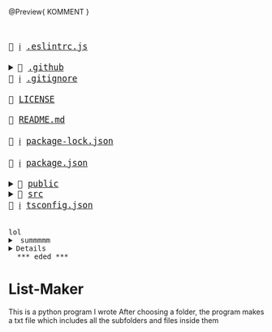 @Preview{ KOMMENT }
<big><pre>
<summary>📜 <a href="https://eslint.org/">ℹ️</a> <a href="./.eslintrc.js">.eslintrc.js</a></summary>
<details><summary>📂 <a href="./.github">.github</a> </summary>
<blockquote>📄 <a href="./.github/FUNDING.yml">FUNDING.yml</a> <br /></blockquote></details>📜 <a href="https://git-scm.com/docs/gitignore">ℹ️</a> <a href="./.gitignore">.gitignore</a> <br />
<summary>📄 <a href="./LICENSE">LICENSE</a></summary>
📄 <a href="./README.md">README.md</a> <br />
📄 <a href="https://docs.npmjs.com/configuring-npm/package-lock-json.html">ℹ️</a> <a href="./package-lock.json">package-lock.json</a> <br />
📄 <a href="https://docs.npmjs.com/files/package.json">ℹ️</a> <a href="./package.json">package.json</a> <br />
<details><summary>📂 <a href="./public">public</a> </summary>
<blockquote>📄 <a href="./public/favicon.ico">favicon.ico</a> <br />
📄 <a href="./public/index.html">index.html</a> <br /></blockquote></details><details><summary>📂 <a href="./src">src</a> </summary>
<blockquote>📄 <a href="./src/App.tsx">App.tsx</a> <br />
<details><summary>📂 <a href="./src/components">components</a> </summary>
<blockquote>📄 <a href="./src/components/BadgesSection.tsx">BadgesSection.tsx</a> <br />
📄 <a href="./src/components/CommentSection.tsx">CommentSection.tsx</a> <br />
📄 <a href="./src/components/MarkdownDisplay.tsx">MarkdownDisplay.tsx</a> <br />
📄 <a href="./src/components/MarkdownDisplayLine.tsx">MarkdownDisplayLine.tsx</a> <br />
📄 <a href="./src/components/URLBox.tsx">URLBox.tsx</a> <br />
<details><summary>📂 <a href="./src/components/reusable">reusable</a> </summary>
<blockquote>📄 <a href="./src/components/reusable/Card.tsx">Card.tsx</a> <br />
📄 <a href="./src/components/reusable/CenteredCol.tsx">CenteredCol.tsx</a> <br />
📄 <a href="./src/components/reusable/CustomButton.tsx">CustomButton.tsx</a> <br />
📄 <a href="./src/components/reusable/CustomSecondaryButton.tsx">CustomSecondaryButton.tsx</a> <br />
📄 <a href="./src/components/reusable/Input.tsx">Input.tsx</a> <br />
📄 <a href="./src/components/reusable/TextArea.tsx">TextArea.tsx</a> <br /></blockquote></details></blockquote></details><details><summary>📂 <a href="./src/images">images</a> </summary>
<blockquote>📄 <a href="./src/images/Demo.gif">Demo.gif</a> <br />
📄 <a href="./src/images/updatedDemo.gif">updatedDemo.gif</a> <br /></blockquote></details>📄 <a href="./src/index.css">index.css</a> <br />
📄 <a href="./src/index.tsx">index.tsx</a> <br />
📄 <a href="./src/react-app-env.d.ts">react-app-env.d.ts</a> <br />
<details><summary>📂 <a href="./src/tree">tree</a> </summary>
<blockquote>📄 <a href="./src/tree/constants.ts">constants.ts</a> <br />
📄 <a href="./src/tree/index.ts">index.ts</a> <br />
📄 <a href="./src/tree/languageWebsites.ts">languageWebsites.ts</a> <br />
📄 <a href="./src/tree/types.ts">types.ts</a> <br /></blockquote></details><details><summary>📂 <a href="./src/utils">utils</a> </summary>
<blockquote>📄 <a href="./src/utils/Switch.tsx">Switch.tsx</a> <br />
<details><summary>📂 <a href="./src/utils/createNpmFormatting">createNpmFormatting</a> </summary>
<blockquote>📄 <a href="./src/utils/createNpmFormatting/createNpmFormatting.ts">createNpmFormatting.ts</a> <br />
📄 <a href="./src/utils/createNpmFormatting/createNpmFormattingTest.ts">createNpmFormattingTest.ts</a> <br /></blockquote></details>📄 <a href="./src/utils/deepCopyFunction.ts">deepCopyFunction.ts</a> <br />
<details><summary>📂 <a href="./src/utils/deleteFileFromPath">deleteFileFromPath</a> </summary>
<blockquote>📄 <a href="./src/utils/deleteFileFromPath/deleteFileFromPath.ts">deleteFileFromPath.ts</a> <br />
📄 <a href="./src/utils/deleteFileFromPath/deleteFileFromPathTest.ts">deleteFileFromPathTest.ts</a> <br /></blockquote></details>📄 <a href="./src/utils/extractString.ts">extractString.ts</a> <br />
📄 <a href="./src/utils/filterChange.ts">filterChange.ts</a> <br />
<details><summary>📂 <a href="./src/utils/formatLanguages">formatLanguages</a> </summary>
<blockquote>📄 <a href="./src/utils/formatLanguages/formatLanguages.ts">formatLanguages.ts</a> <br />
📄 <a href="./src/utils/formatLanguages/formatLanguagesTest.ts">formatLanguagesTest.ts</a> <br /></blockquote></details>📄 <a href="./src/utils/generateCoreTest.ts">generateCoreTest.ts</a> <br />
<details><summary>📂 <a href="./src/utils/generateMarkDownTree">generateMarkDownTree</a> </summary>
<blockquote>📄 <a href="./src/utils/generateMarkDownTree/generateMarkDownTree.ts">generateMarkDownTree.ts</a> <br />
📄 <a href="./src/utils/generateMarkDownTree/generateMarkDownTreeTest.ts">generateMarkDownTreeTest.ts</a> <br /></blockquote></details><details><summary>📂 <a href="./src/utils/getAutoGeneratedCommentForPath">getAutoGeneratedCommentForPath</a> </summary>
<blockquote>📄 <a href="./src/utils/getAutoGeneratedCommentForPath/getAutoGeneratedCommentForPath.ts">getAutoGeneratedCommentForPath.ts</a> <br />
📄 <a href="./src/utils/getAutoGeneratedCommentForPath/getAutoGeneratedCommentForPathtest.ts">getAutoGeneratedCommentForPathtest.ts</a> <br /></blockquote></details>📄 <a href="./src/utils/getBuiltinComment.ts">getBuiltinComment.ts</a>           <span> # ";
const END_OF_FILE_COMMENT_PATTERN =</span><br />
<details><summary>📂 <a href="./src/utils/getCopyToClipboardContents">getCopyToClipboardContents</a> </summary>
<blockquote>📄 <a href="./src/utils/getCopyToClipboardContents/getCopyToClipboardContents.ts">getCopyToClipboardContents.ts</a> <br />
📄 <a href="./src/utils/getCopyToClipboardContents/getCopyToClipboardContentsTest.ts">getCopyToClipboardContentsTest.ts</a> <br /></blockquote></details>📄 <a href="./src/utils/getCoreFromTree.ts">getCoreFromTree.ts</a> <br />
<details><summary>📂 <a href="./src/utils/getFileIconFromFileType">getFileIconFromFileType</a> </summary>
<blockquote>📄 <a href="./src/utils/getFileIconFromFileType/getFileIconFromFileType.ts">getFileIconFromFileType.ts</a> <br />
📄 <a href="./src/utils/getFileIconFromFileType/getFileIconFromFileTypeTest.ts">getFileIconFromFileTypeTest.ts</a> <br /></blockquote></details><details><summary>📂 <a href="./src/utils/getFileTypeFromPath">getFileTypeFromPath</a> </summary>
<blockquote>📄 <a href="./src/utils/getFileTypeFromPath/getFileTypeFromPath.ts">getFileTypeFromPath.ts</a> <br />
📄 <a href="./src/utils/getFileTypeFromPath/getFileTypeFromPathTest.ts">getFileTypeFromPathTest.ts</a> <br /></blockquote></details><details><summary>📂 <a href="./src/utils/getHyperLinkFromPath">getHyperLinkFromPath</a> </summary>
<blockquote>📄 <a href="./src/utils/getHyperLinkFromPath/getHyperLinkFromPath.ts">getHyperLinkFromPath.ts</a> <br />
📄 <a href="./src/utils/getHyperLinkFromPath/getHyperLinkFromPathtest.ts">getHyperLinkFromPathtest.ts</a> <br /></blockquote></details>📄 <a href="./src/utils/getInfoLinks.ts">getInfoLinks.ts</a> <br />
<details><summary>📂 <a href="./src/utils/getLargestFileNameLengthInPath">getLargestFileNameLengthInPath</a> </summary>
<blockquote>📄 <a href="./src/utils/getLargestFileNameLengthInPath/getLargestFileNameLengthInLevel.ts">getLargestFileNameLengthInLevel.ts</a> <br />
📄 <a href="./src/utils/getLargestFileNameLengthInPath/getLargestFileNameLengthInLevelTest.ts">getLargestFileNameLengthInLevelTest.ts</a> <br /></blockquote></details><details><summary>📂 <a href="./src/utils/getOwnerAndRepoFromUrl">getOwnerAndRepoFromUrl</a> </summary>
<blockquote>📄 <a href="./src/utils/getOwnerAndRepoFromUrl/getOwnerAndRepoFromUrl.ts">getOwnerAndRepoFromUrl.ts</a> <br />
📄 <a href="./src/utils/getOwnerAndRepoFromUrl/getOwnerAndRepoFromUrlTest.ts">getOwnerAndRepoFromUrlTest.ts</a> <br /></blockquote></details>📄 <a href="./src/utils/getPreviousTree.ts">getPreviousTree.ts</a> <br />
📄 <a href="./src/utils/getWebsiteForLanguage.ts">getWebsiteForLanguage.ts</a> <br />
<details><summary>📂 <a href="./src/utils/repoToBadge">repoToBadge</a> </summary>
<blockquote>📄 <a href="./src/utils/repoToBadge/repoToBadge.ts">repoToBadge.ts</a> <br />
📄 <a href="./src/utils/repoToBadge/repoToBadgeTest.ts">repoToBadgeTest.ts</a> <br /></blockquote></details><details><summary>📂 <a href="./src/utils/selectFoldersOnly">selectFoldersOnly</a> </summary>
<blockquote>📄 <a href="./src/utils/selectFoldersOnly/selectFoldersOnly.ts">selectFoldersOnly.ts</a> <br />
📄 <a href="./src/utils/selectFoldersOnly/selectFoldersOnlyTest.ts">selectFoldersOnlyTest.ts</a> <br /></blockquote></details><details><summary>📂 <a href="./src/utils/selectRootCores">selectRootCores</a> </summary>
<blockquote>📄 <a href="./src/utils/selectRootCores/SelectRootCoresTest.ts">SelectRootCoresTest.ts</a> <br />
📄 <a href="./src/utils/selectRootCores/selectRootCores.ts">selectRootCores.ts</a> <br /></blockquote></details><details><summary>📂 <a href="./src/utils/setCommentForPath">setCommentForPath</a> </summary>
<blockquote>📄 <a href="./src/utils/setCommentForPath/setCommentForPath.ts">setCommentForPath.ts</a> <br />
📄 <a href="./src/utils/setCommentForPath/setCommentForPathtest.ts">setCommentForPathtest.ts</a> <br /></blockquote></details>📄 <a href="./src/utils/tagWrap.ts">tagWrap.ts</a> <br />
<details><summary>📂 <a href="./src/utils/undoDeletions">undoDeletions</a> </summary>
<blockquote>📄 <a href="./src/utils/undoDeletions/undoDeletions.ts">undoDeletions.ts</a> <br />
📄 <a href="./src/utils/undoDeletions/undoDeletionsTest.ts">undoDeletionsTest.ts</a> <br /></blockquote></details></blockquote></details></blockquote></details>📄 <a href="https://www.typescriptlang.org/">ℹ️</a> <a href="./tsconfig.json">tsconfig.json</a> <br />
</pre></big>


<pre>
lol
<details><summary> summmmm </summary>
<blockquote><details><summary> summmmm </summary>  
lol </details></blockquote></details></details><details><sumamry>loddddl</summary>k</details>&nbsp;&nbsp;***_eded_***
</pre>


# List-Maker

This is a python program I wrote
After choosing a folder, the program makes a txt file which includes all the subfolders and files inside them

